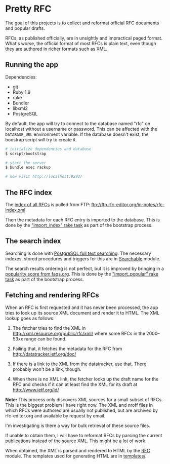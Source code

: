 Pretty RFC
==========

The goal of this projects is to collect and reformat official RFC documents and
popular drafts.

RFCs, as published officially, are in unsightly and impractical paged format.
What's worse, the official format of most RFCs is plain text, even though they
are authored in richer formats such as XML.

Running the app
---------------

Dependencies:

* git
* Ruby 1.9
* rake
* Bundler
* libxml2
* PostgreSQL

By default, the app will try to connect to the database named "rfc" on localhost
without a username or password. This can be affected with the `DATABASE_URL`
environment variable. If the database doesn't exist, the boostrap script will
try to create it.

~~~ sh
# initialize dependencies and database
$ script/bootstrap

# start the server
$ bundle exec rackup

# now visit http://localhost:9292/
~~~

The RFC index
-------------

The [index of all RFCs][index] is pulled from FTP:
ftp://ftp.rfc-editor.org/in-notes/rfc-index.xml

Then the metadata for each RFC entry is imported to the database. This is done
by the ["import_index" rake task][rakefile] as part of the bootstrap process.

The search index
----------------

Searching is done with [PostgreSQL full text searching][textsearch]. The
necessary indexes, stored procedures and triggers for this are in [Searchable][]
module.

The search results ordering is not perfect, but it is improved by bringing in a
[popularity score from faqs.org][pop]. This is done by the ["import_popular" rake
task][rakefile] as part of the bootstrap process.

Fetching and rendering RFCs
---------------------------

When an RFC is first requested and it has never been processed, the app tries to
look up its source XML document and render it to HTML. The XML lookup goes as
follows:

1.  The fetcher tries to find the XML in http://xml.resource.org/public/rfc/xml/
    where some RFCs in the 2000–53xx range can be found.

2.  Failing that, it fetches the metadata for the RFC from
    http://datatracker.ietf.org/doc/

3.  If there is a link to the XML from the datatracker, use that. There probably
    won't be a link, though.

4.  When there is no XML link, the fetcher looks up the draft name for the RFC
    and checks if it can at least find the XML for its draft at
    http://www.ietf.org/id/

**Note:** This process only discovers XML sources for a small subset of RFCs.
This is the biggest problem I have right now. The XML and nroff files in which
RFCs were authored are usually not published, but are archived by rfc-editor.org
and available by request by email.

I'm investigating is there a way for bulk retrieval of these source files.

If unable to obtain them, I will have to reformat RFCs by parsing the current
publications instead of the source XML. This might be a lot of work.

When obtained, the XML is parsed and rendered to HTML by the [RFC][] module.
The templates used for generating HTML are in [templates/][templates].


  [index]:      http://www.rfc-editor.org/getbulk.html
  [rakefile]:   https://github.com/mislav/rfc/blob/master/Rakefile
  [searchable]: https://github.com/mislav/rfc/blob/master/searchable.rb
  [rfc]:        https://github.com/mislav/rfc/blob/master/rfc.rb
  [templates]:  https://github.com/mislav/rfc/tree/master/templates
  [textsearch]: http://www.postgresql.org/docs/9.1/static/textsearch-intro.html
  [pop]:        http://www.faqs.org/rfc-pop1.html
